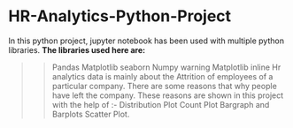 # HR-Analytics-Python-Project
In this python project, jupyter notebook has been used with multiple python libraries. 
**The libraries used here are:**
>> Pandas
>> Matplotlib
>> seaborn
>> Numpy
>> warning
>> Matplotlib inline
Hr analytics data is mainly about the Attrition of employees of a particular company. There are some reasons that why people have left the company.
These reasons are shown in this project with the help of :-
>> Distribution Plot
>> Count Plot
>> Bargraph and Barplots
>> Scatter Plot.

